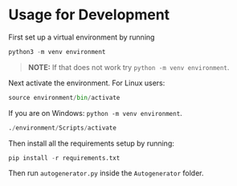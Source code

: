 # Usage for Development
First set up a virtual environment by running


```python
python3 -m venv environment
```

> **NOTE:** If that does not work try `python -m venv environment`.

Next activate the environment. For Linux users:
```python
source environment/bin/activate
```
If you are on Windows: `python -m venv environment`.
```python
./environment/Scripts/activate
```


Then install all the requirements setup by running:

```python
pip install -r requirements.txt
```

Then run `autogenerator.py` inside the `Autogenerator` folder.
